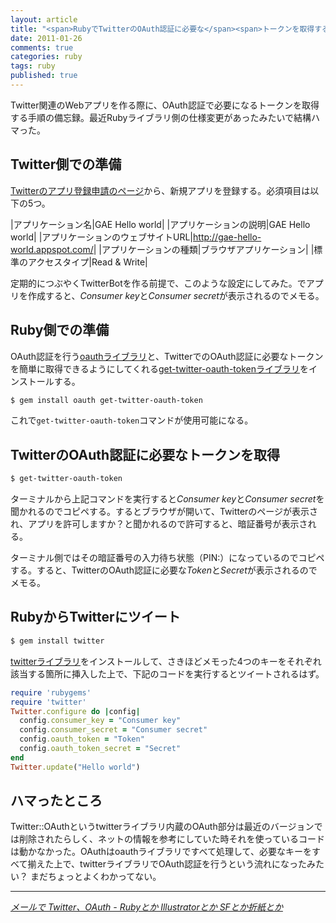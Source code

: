 ```yaml
---
layout: article
title: "<span>RubyでTwitterのOAuth認証に必要な</span><span>トークンを取得する</span>"
date: 2011-01-26
comments: true
categories: ruby
tags: ruby
published: true
---
```


Twitter関連のWebアプリを作る際に、OAuth認証で必要になるトークンを取得する手順の備忘録。最近Rubyライブラリ側の仕様変更があったみたいで結構ハマった。

<!-- READMORE -->


## Twitter側での準備

[Twitterのアプリ登録申請のページ](http://twitter.com/oauth_clients/)から、新規アプリを登録する。必須項目は以下の5つ。

|アプリケーション名|GAE Hello world|
|アプリケーションの説明|GAE Hello world|
|アプリケーションのウェブサイトURL|<http://gae-hello-world.appspot.com/>|
|アプリケーションの種類|ブラウザアプリケーション|
|標準のアクセスタイプ|Read & Write|

定期的につぶやくTwitterBotを作る前提で、このような設定にしてみた。でアプリを作成すると、*Consumer key*と*Consumer secret*が表示されるのでメモる。


## Ruby側での準備

OAuth認証を行う[oauthライブラリ](https://github.com/oauth/oauth-ruby)と、TwitterでのOAuth認証に必要なトークンを簡単に取得できるようにしてくれる[get-twitter-oauth-tokenライブラリ](https://github.com/jugyo/get-twitter-oauth-token)をインストールする。

~~~ sh
$ gem install oauth get-twitter-oauth-token
~~~

これで`get-twitter-oauth-token`コマンドが使用可能になる。

## TwitterのOAuth認証に必要なトークンを取得

~~~ sh
$ get-twitter-oauth-token
~~~

ターミナルから上記コマンドを実行すると*Consumer key*と*Consumer secret*を聞かれるのでコピペする。するとブラウザが開いて、Twitterのページが表示され、アプリを許可しますか？と聞かれるので許可すると、暗証番号が表示される。

ターミナル側ではその暗証番号の入力待ち状態（PIN:）になっているのでコピペする。すると、TwitterのOAuth認証に必要な*Token*と*Secret*が表示されるのでメモる。


## RubyからTwitterにツイート

~~~ sh
$ gem install twitter
~~~

[twitterライブラリ](https://github.com/jnunemaker/twitter)をインストールして、さきほどメモった4つのキーをそれぞれ該当する箇所に挿入した上で、下記のコードを実行するとツイートされるはず。

~~~ ruby
require 'rubygems'
require 'twitter'
Twitter.configure do |config|
  config.consumer_key = "Consumer key"
  config.consumer_secret = "Consumer secret"
  config.oauth_token = "Token"
  config.oauth_token_secret = "Secret"
end
Twitter.update("Hello world")
~~~


## ハマったところ

Twitter::OAuthというtwitterライブラリ内蔵のOAuth部分は最近のバージョンでは削除されたらしく、ネットの情報を参考にしていた時それを使っているコードは動かなかった。OAuthはoauthライブラリですべて処理して、必要なキーをすべて揃えた上で、twitterライブラリでOAuth認証を行うという流れになったみたい？ まだちょっとよくわかってない。

* * *

<cite>[メールで Twitter、OAuth - Rubyとか Illustratorとか SFとか折紙とか](http://d.hatena.ne.jp/hs9587/20110109/1294540788)</cite>
